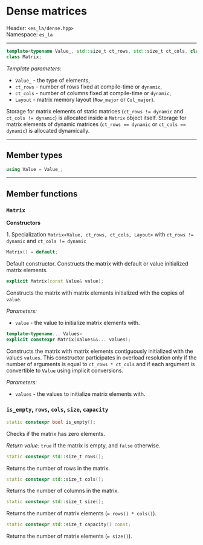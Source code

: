 # Dense matrices

Header: `<es_la/dense.hpp>`\
Namespace: `es_la`

---

```cpp
template<typename Value_, std::size_t ct_rows, std::size_t ct_cols, class Layout>
class Matrix;
```

*Template parameters:*
* `Value_` - the type of elements,
* `ct_rows` - number of rows fixed at compile-time or `dynamic`,
* `ct_cols` - number of columns fixed at compile-time or `dynamic`,
* `Layout` - matrix memory layout (`Row_major` or `Col_major`).

Storage for matrix elements of static matrices (`ct_rows != dynamic` and `ct_cols != dynamic`) is allocated inside a `Matrix` object itself. Storage for matrix elements of dynamic matrices (`ct_rows == dynamic` or `ct_cols == dynamic`) is allocated dynamically.

---

## Member types

```cpp
using Value = Value_;
```
---

## Member functions

### `Matrix`
**Constructors**

1\. Specialization `Matrix<Value, ct_rows, ct_cols, Layout>` with
`ct_rows != dynamic` and `ct_cols != dynamic`

```cpp
Matrix() = default;
```

Default constructor. Constructs the matrix with default or value initialized matrix elements.

```cpp
explicit Matrix(const Value& value);
```

Constructs the matrix with matrix elements initialized with the copies of `value`.

*Parameters:*
* `value` - the value to initialize matrix elements with.

```cpp
template<typename... Values>
explicit constexpr Matrix(Values&&... values);
```

Constructs the matrix with matrix elements contiguously initialized with the values `values`. This constructor participates in overload resolution only if the number of arguments is equal to `ct_rows * ct_cols` and if each argument is convertible to `Value` using implicit conversions.

*Parameters:*
* `values` - the values to initialize matrix elements with.

### `is_empty`, `rows`, `cols`, `size`, `capacity`

```cpp
static constexpr bool is_empty();
```

Checks if the matrix has zero elements.

*Return value:*
`true` if the matrix is empty, and `false` otherwise.

```cpp
static constexpr std::size_t rows();
```

Returns the number of rows in the matrix.

```cpp
static constexpr std::size_t cols();
```

Returns the number of columns in the matrix.

```cpp
static constexpr std::size_t size();
```

Returns the number of matrix elements (`= rows() * cols()`).

```cpp
static constexpr std::size_t capacity() const;
```

Returns the number of matrix elements (`= size()`).

<!--
### `operator[]`
**Retrieves the given element**

```cpp
Value operator[](Size index) const;
```

Returns the element with the index `index`.

*Parameters:*
* `index` - index of the element to return.

*Time complexity:* logarithmic in the size of the container, `O(log(size()))`.

### `get`
**Retrieves all elements**

```cpp
template<class Random_access_iterator>
void get(Random_access_iterator dest);
```

Stores all elements in the range `[dest, dest + size)`, where `size` is the size of the container.

*Parameters:*
* `dest` - the beginning of the destination range, should be a random access iterator.

*Time complexity:* linear in the size of the container, `O(size())`.

### `sum`
**Range sum calculation**

```cpp
// 1.
Value sum(Size first, Size last) const;
// 2.
Value sum(Size index) const;
// 3.
Value sum() const;
```

1. Returns the sum of elements in the closed range `[first, last]`.
2. Returns the prefix sum, i.e. the sum of elements in the closed range `[0, index]`.
3. Returns the sum of all element in the container. *Precondition:* the container should be non-empty.

*Parameters:*
* `first`, `last` - the range of elements to calculate the sum of.
* `index` - index of the last element in the range to calculate the sum of.

*Time complexity:* logarithmic in the size of the container, `O(log(size()))`.

### `lower_bound`, `upper_bound`
**Lower/upper bound binary search in a Fenwick tree with non-decreasing prefix sums**

```cpp
// 1.
Size lower_bound(Value value) const;
// 2.
Size upper_bound(Value value) const;
```

1. Returns the smallest index such that the prefix sum is not less than the value `value`, or the container's size if no such index exists.
2. Returns the smallest index such that the prefix sum is greater than the value `value`, or the container's size if no such index exists.

*Precondition:* the container should be non-empty and all elements should be non-negative, so that the sequence of all prefix sums is non-decreasing (sorted).

*Time complexity:* logarithmic in the size of the container, `O(log(size()))`.

### `reset`
**Replaces the contents of the container**

```cpp
// 1.
void reset(Size size);
// 2.
void reset(std::vector<Value> data);
// 3.
void reset(Input_iterator1 first, Input_iterator2 last);
```

1. Replaces the contents with `size` copies of the zero value (`= Value{}`).
2. Replaces the contents with the contents of `data`.
3. Replaces the contents with copies of values in the range `[first, last)`.

*Parameters:*
* `size` - the new size of the container,
* `data` - the vector to move the contents from,
* `first`, `last` - the range to copy the elements from.

*Time complexity:* linear in the new size of the container, 1. `O(size)`, 2. `O(data.size())`, 3. `O(last - first)`.

### `add`
**Increments the given element**

```cpp
void add(Size index, const Value& value);
```

Adds the value `value` to the element with the index `index`.

*Parameters:*
* `index` - index of the element to add to,
* `value` - value to add.

*Time complexity:* logarithmic in the size of the container, `O(log(size()))`.

### `set`
**Sets the given element**

```cpp
void set(Size index, const Value& value);
```

Sets the value of the element with the index `index` to `value`.

*Parameters:*
* `index` - index of the element to add to,
* `value` - value to set.

*Time complexity:* logarithmic in the size of the container, `O(log(size()))`.

### `push`
**Adds an element to the end*

```cpp
void push(const Value& value);
```

Appends the given element value to the end of the container.

*Parameters:*
* `value` - value to append.

*Time complexity:* logarithmic in the size of the container, `O(log(size()))`.

### `pop`
**Removes the last element*

```cpp
void pop();
```

Removes the last element of the container.

*Time complexity:* constant.
-->
